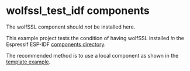 # wolfssl_test_idf components

The wolfSSL component should *not* be installed here.

This example project tests the condition of having wolfSSL installed
*in* the Espressif ESP-IDF [components directory](https://github.com/espressif/esp-idf/tree/master/components).

The recommended method is to use a local component as shown in
the [template example](../../template/README.md).
